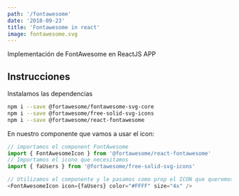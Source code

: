 ```yaml
---
path: '/fontawesome'
date: '2018-09-23'
title: 'Fontawesome in react'
image: fontawesome.svg
---
```


Implementación de FontAwesome en ReactJS APP

## Instrucciones

Instalamos las dependencias

```bash
npm i --save @fortawesome/fontawesome-svg-core
npm i --save @fortawesome/free-solid-svg-icons
npm i --save @fortawesome/react-fontawesome
```

En nuestro componente que vamos a usar el icon:

```javascript
// importamos el component FontAwesome
import { FontAwesomeIcon } from '@fortawesome/react-fontawesome'
// Importamos el icono que necesitamos
import { faUsers } from '@fortawesome/free-solid-svg-icons'
```

```javascript
// Utilizamos el componente y le pasamos como prop el ICON que queremos usar.
<FontAwesomeIcon icon={faUsers} color="#FFFF" size="4x" />
```

